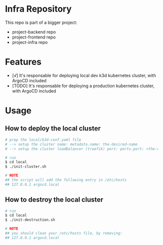 # Infra Repository

This repo is part of a bigger project:

- project-backend repo
- project-frontend repo
- project-infra repo

# Features

- [√] It's responsable for deploying local dev k3d kubernetes cluster, with ArgoCD included
- [TODO] It's responsable for deploying a production kubernetes cluster, with ArgoCD included

# Usage

## How to deploy the local cluster

```sh
# prep the local/k3d-conf.yaml file
# --> setup the cluster name: metadata.name: the-desired-name
# --> setup the cluster loadBalancer (traefik) port: ports.port: <the-desired-port-number>:80

# run
$ cd local
$ ./init-cluster.sh

# NOTE
## the script will add the following entry in /etc/hosts
## 127.0.0.1 argocd.local
```

## How to destroy the local cluster

```sh
# run
$ cd local
$ ./init-destruction.sh

# NOTE
## you should clean your /etc/hosts file, by removing:
## 127.0.0.1 argocd.local
```
